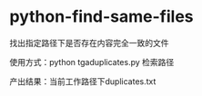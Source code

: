 # python-find-same-files
找出指定路径下是否存在内容完全一致的文件

使用方式：python tgaduplicates.py 检索路径

产出结果：当前工作路径下duplicates.txt
